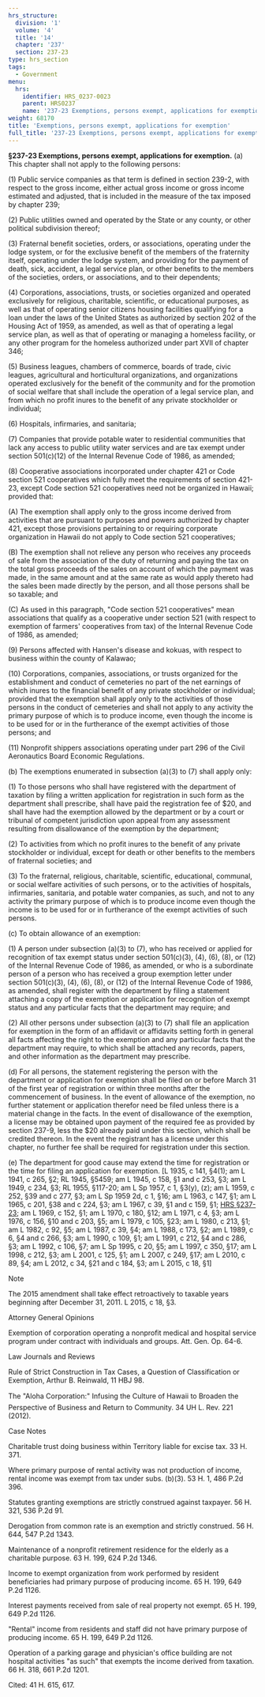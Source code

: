 ```yaml
---
hrs_structure:
  division: '1'
  volume: '4'
  title: '14'
  chapter: '237'
  section: 237-23
type: hrs_section
tags:
  - Government
menu:
  hrs:
    identifier: HRS_0237-0023
    parent: HRS0237
    name: '237-23 Exemptions, persons exempt, applications for exemption'
weight: 68170
title: 'Exemptions, persons exempt, applications for exemption'
full_title: '237-23 Exemptions, persons exempt, applications for exemption'
---
```

**§237-23 Exemptions, persons exempt, applications for exemption.** (a) This chapter shall not apply to the following persons:

(1) Public service companies as that term is defined in section 239-2, with respect to the gross income, either actual gross income or gross income estimated and adjusted, that is included in the measure of the tax imposed by chapter 239;

(2) Public utilities owned and operated by the State or any county, or other political subdivision thereof;

(3) Fraternal benefit societies, orders, or associations, operating under the lodge system, or for the exclusive benefit of the members of the fraternity itself, operating under the lodge system, and providing for the payment of death, sick, accident, a legal service plan, or other benefits to the members of the societies, orders, or associations, and to their dependents;

(4) Corporations, associations, trusts, or societies organized and operated exclusively for religious, charitable, scientific, or educational purposes, as well as that of operating senior citizens housing facilities qualifying for a loan under the laws of the United States as authorized by section 202 of the Housing Act of 1959, as amended, as well as that of operating a legal service plan, as well as that of operating or managing a homeless facility, or any other program for the homeless authorized under part XVII of chapter 346;

(5) Business leagues, chambers of commerce, boards of trade, civic leagues, agricultural and horticultural organizations, and organizations operated exclusively for the benefit of the community and for the promotion of social welfare that shall include the operation of a legal service plan, and from which no profit inures to the benefit of any private stockholder or individual;

(6) Hospitals, infirmaries, and sanitaria;

(7) Companies that provide potable water to residential communities that lack any access to public utility water services and are tax exempt under section 501(c)(12) of the Internal Revenue Code of 1986, as amended;

(8) Cooperative associations incorporated under chapter 421 or Code section 521 cooperatives which fully meet the requirements of section 421-23, except Code section 521 cooperatives need not be organized in Hawaii; provided that:

(A) The exemption shall apply only to the gross income derived from activities that are pursuant to purposes and powers authorized by chapter 421, except those provisions pertaining to or requiring corporate organization in Hawaii do not apply to Code section 521 cooperatives;

(B) The exemption shall not relieve any person who receives any proceeds of sale from the association of the duty of returning and paying the tax on the total gross proceeds of the sales on account of which the payment was made, in the same amount and at the same rate as would apply thereto had the sales been made directly by the person, and all those persons shall be so taxable; and

(C) As used in this paragraph, "Code section 521 cooperatives" mean associations that qualify as a cooperative under section 521 (with respect to exemption of farmers' cooperatives from tax) of the Internal Revenue Code of 1986, as amended;

(9) Persons affected with Hansen's disease and kokuas, with respect to business within the county of Kalawao;

(10) Corporations, companies, associations, or trusts organized for the establishment and conduct of cemeteries no part of the net earnings of which inures to the financial benefit of any private stockholder or individual; provided that the exemption shall apply only to the activities of those persons in the conduct of cemeteries and shall not apply to any activity the primary purpose of which is to produce income, even though the income is to be used for or in the furtherance of the exempt activities of those persons; and

(11) Nonprofit shippers associations operating under part 296 of the Civil Aeronautics Board Economic Regulations.

(b) The exemptions enumerated in subsection (a)(3) to (7) shall apply only:

(1) To those persons who shall have registered with the department of taxation by filing a written application for registration in such form as the department shall prescribe, shall have paid the registration fee of $20, and shall have had the exemption allowed by the department or by a court or tribunal of competent jurisdiction upon appeal from any assessment resulting from disallowance of the exemption by the department;

(2) To activities from which no profit inures to the benefit of any private stockholder or individual, except for death or other benefits to the members of fraternal societies; and

(3) To the fraternal, religious, charitable, scientific, educational, communal, or social welfare activities of such persons, or to the activities of hospitals, infirmaries, sanitaria, and potable water companies, as such, and not to any activity the primary purpose of which is to produce income even though the income is to be used for or in furtherance of the exempt activities of such persons.

(c) To obtain allowance of an exemption:

(1) A person under subsection (a)(3) to (7), who has received or applied for recognition of tax exempt status under section 501(c)(3), (4), (6), (8), or (12) of the Internal Revenue Code of 1986, as amended, or who is a subordinate person of a person who has received a group exemption letter under section 501(c)(3), (4), (6), (8), or (12) of the Internal Revenue Code of 1986, as amended, shall register with the department by filing a statement attaching a copy of the exemption or application for recognition of exempt status and any particular facts that the department may require; and

(2) All other persons under subsection (a)(3) to (7) shall file an application for exemption in the form of an affidavit or affidavits setting forth in general all facts affecting the right to the exemption and any particular facts that the department may require, to which shall be attached any records, papers, and other information as the department may prescribe.

(d) For all persons, the statement registering the person with the department or application for exemption shall be filed on or before March 31 of the first year of registration or within three months after the commencement of business. In the event of allowance of the exemption, no further statement or application therefor need be filed unless there is a material change in the facts. In the event of disallowance of the exemption, a license may be obtained upon payment of the required fee as provided by section 237-9, less the $20 already paid under this section, which shall be credited thereon. In the event the registrant has a license under this chapter, no further fee shall be required for registration under this section.

(e) The department for good cause may extend the time for registration or the time for filing an application for exemption. [L 1935, c 141, §4(1); am L 1941, c 265, §2; RL 1945, §5459; am L 1945, c 158, §1 and c 253, §3; am L 1949, c 234, §3; RL 1955, §117-20; am L Sp 1957, c 1, §3(y), (z); am L 1959, c 252, §39 and c 277, §3; am L Sp 1959 2d, c 1, §16; am L 1963, c 147, §1; am L 1965, c 201, §38 and c 224, §3; am L 1967, c 39, §1 and c 159, §1; [HRS §237-23](/title-14/chapter-237/section-237-23/); am L 1969, c 152, §1; am L 1970, c 180, §12; am L 1971, c 4, §3; am L 1976, c 156, §10 and c 203, §5; am L 1979, c 105, §23; am L 1980, c 213, §1; am L 1982, c 92, §5; am L 1987, c 39, §4; am L 1988, c 173, §2; am L 1989, c 6, §4 and c 266, §3; am L 1990, c 109, §1; am L 1991, c 212, §4 and c 286, §3; am L 1992, c 106, §7; am L Sp 1995, c 20, §5; am L 1997, c 350, §17; am L 1998, c 212, §3; am L 2001, c 125, §1; am L 2007, c 249, §17; am L 2010, c 89, §4; am L 2012, c 34, §21 and c 184, §3; am L 2015, c 18, §1]

Note

The 2015 amendment shall take effect retroactively to taxable years beginning after December 31, 2011\. L 2015, c 18, §3.

Attorney General Opinions

Exemption of corporation operating a nonprofit medical and hospital service program under contract with individuals and groups. Att. Gen. Op. 64-6.

Law Journals and Reviews

Rule of Strict Construction in Tax Cases, a Question of Classification or Exemption, Arthur B. Reinwald, 11 HBJ 98.

The "Aloha Corporation:" Infusing the Culture of Hawaii to Broaden the Perspective of Business and Return to Community. 34 UH L. Rev. 221 (2012).

Case Notes

Charitable trust doing business within Territory liable for excise tax. 33 H. 371.

Where primary purpose of rental activity was not production of income, rental income was exempt from tax under subs. (b)(3). 53 H. 1, 486 P.2d 396.

Statutes granting exemptions are strictly construed against taxpayer. 56 H. 321, 536 P.2d 91.

Derogation from common rate is an exemption and strictly construed. 56 H. 644, 547 P.2d 1343.

Maintenance of a nonprofit retirement residence for the elderly as a charitable purpose. 63 H. 199, 624 P.2d 1346.

Income to exempt organization from work performed by resident beneficiaries had primary purpose of producing income. 65 H. 199, 649 P.2d 1126.

Interest payments received from sale of real property not exempt. 65 H. 199, 649 P.2d 1126.

"Rental" income from residents and staff did not have primary purpose of producing income. 65 H. 199, 649 P.2d 1126.

Operation of a parking garage and physician's office building are not hospital activities "as such" that exempts the income derived from taxation. 66 H. 318, 661 P.2d 1201.

Cited: 41 H. 615, 617.